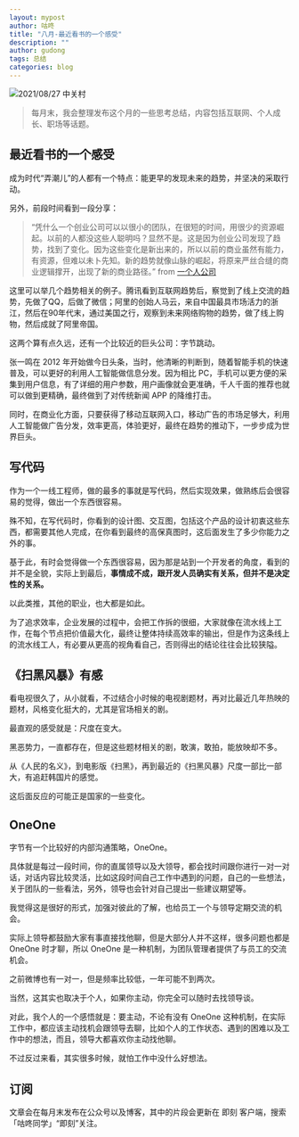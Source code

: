 ```yaml
---
layout: mypost
author: 咕咚
title: "八月-最近看书的一个感受"
description: ""
author: gudong
tags: 总结
categories: blog 
---
```


![2021/08/27 中关村](https://gitee.com/maoruibin/img/raw/master/2021/09/01/20210901004740573.jpg)

>每月末，我会整理发布这个月的一些思考总结，内容包括互联网、个人成长、职场等话题。

## 最近看书的一个感受

成为时代“弄潮儿”的人都有一个特点：能更早的发现未来的趋势，并坚决的采取行动。

另外，前段时间看到一段分享：

> “凭什么一个创业公司可以以很小的团队，在很短的时间，用很少的资源崛起。以前的人都没这些人聪明吗？显然不是。这是因为创业公司发现了趋势，找到了变化。因为这些变化是新出来的，所以以前的商业虽然有能力，有资源，但难以未卜先知。新的趋势就像山脉的崛起，将原来严丝合缝的商业逻辑撑开，出现了新的商业路径。” from [一个人公司](https://github.com/easychen/one-person-businesses-methodology)

这里可以举几个趋势相关的例子。腾讯看到互联网趋势后，察觉到了线上交流的趋势，先做了QQ，后做了微信；阿里的创始人马云，来自中国最具市场活力的浙江，然后在90年代末，通过美国之行，观察到未来网络购物的趋势，做了线上购物，然后成就了阿里帝国。

这两个算有点久远，还有一个比较近的巨头公司：字节跳动。

张一鸣在 2012 年开始做今日头条，当时，他清晰的判断到，随着智能手机的快速普及，可以更好的利用人工智能做信息分发。因为相比 PC，手机可以更方便的采集到用户信息，有了详细的用户参数，用户画像就会更准确，千人千面的推荐也就可以做到更精确，最终做到了对传统新闻 APP 的降维打击。

同时，在商业化方面，只要获得了移动互联网入口，移动广告的市场足够大，利用人工智能做广告分发，效率更高，体验更好，最终在趋势的推动下，一步步成为世界巨头。


## 写代码
作为一个一线工程师，做的最多的事就是写代码，然后实现效果，做熟练后会很容易的觉得，做出一个东西很容易。

殊不知，在写代码时，你看到的设计图、交互图，包括这个产品的设计初衷这些东西，都需要其他人完成，在你看到最终的高保真图时，这后面发生了多少你能力之外的事。

基于此，有时会觉得做一个东西很容易，因为那是站到一个开发者的角度，看到的并不是全貌，实际上到最后，**事情成不成，跟开发人员确实有关系，但并不是决定性的关系。**

以此类推，其他的职业，也大都是如此。

为了追求效率，企业发展的过程中，会把工作拆的很细，大家就像在流水线上工作，在每个节点把价值最大化，最终让整体持续高效率的输出，但是作为这条线上的流水线工人，有必要从更高的视角看自己，否则得出的结论往往会比较狭隘。



## 《扫黑风暴》有感

看电视很久了，从小就看，不过结合小时候的电视剧题材，再对比最近几年热映的题材，风格变化挺大的，尤其是官场相关的剧。

最直观的感受就是：尺度在变大。

黑恶势力，一直都存在，但是这些题材相关的剧，敢演，敢拍，能放映却不多。

从《人民的名义》，到电影版《扫黑》，再到最近的《扫黑风暴》尺度一部比一部大，有追赶韩国片的感觉。

这后面反应的可能正是国家的一些变化。

## OneOne

字节有一个比较好的内部沟通策略，OneOne。

具体就是每过一段时间，你的直属领导以及大领导，都会找时间跟你进行一对一对话，对话内容比较灵活，比如这段时间自己工作中遇到的问题，自己的一些想法，关于团队的一些看法，另外，领导也会针对自己提出一些建议期望等。

我觉得这是很好的形式，加强对彼此的了解，也给员工一个与领导定期交流的机会。

实际上领导都鼓励大家有事直接找他聊，但是大部分人并不这样，很多问题也都是 OneOne 时才聊，所以 OneOne 是一种机制，为团队管理者提供了与员工的交流机会。

之前微博也有一对一，但是频率比较低，一年可能不到两次。

当然，这其实也取决于个人，如果你主动，你完全可以随时去找领导谈。

对此，我个人的一个感悟就是：要主动，不论有没有 OneOne 这种机制，在实际工作中，都应该主动找机会跟领导去聊，比如个人的工作状态、遇到的困难以及工作中的想法，而且，领导大都喜欢你主动找他聊。

不过反过来看，其实很多时候，就怕工作中没什么好想法。

## 订阅
文章会在每月末发布在公众号以及博客，其中的片段会更新在 即刻 客户端，搜索「咕咚同学」“即刻”关注。
